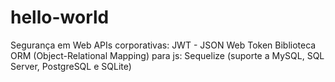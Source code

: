 # hello-world

Segurança em Web APIs corporativas: JWT - JSON Web Token
Biblioteca ORM (Object-Relational Mapping) para js: Sequelize (suporte a MySQL, SQL Server, PostgreSQL e SQLite)
